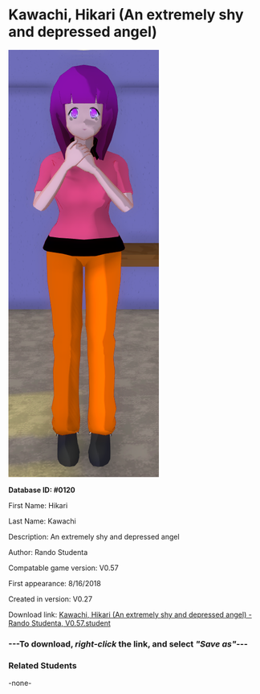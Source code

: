 # Kawachi, Hikari (An extremely shy and depressed angel)

<img src="../../Files/Images/Kawachi, Hikari (An extremely shy and depressed angel).png" title="Kawachi, Hikari (An extremely shy and depressed angel) - Rando Studenta, V0.57">

**Database ID: #0120**

First Name: Hikari

Last Name: Kawachi

Description: An extremely shy and depressed angel

Author: Rando Studenta

Compatable game version: V0.57

First appearance: 8/16/2018

Created in version: V0.27

Download link: <a href="https://raw.githubusercontent.com/Arbiter1223/Daigaku-Gurashi-Custom-Students/master/Files/Student%20Files/Kawachi%2C%20Hikari%20(An%20extremely%20shy%20and%20depressed%20angel)%20-%20Rando%20Studenta%2C%20V0.57.student">Kawachi, Hikari (An extremely shy and depressed angel) - Rando Studenta, V0.57.student</a>

### ---**To download, _right-click_ the link, and select _"Save as"_**---

### Related Students

-none-

